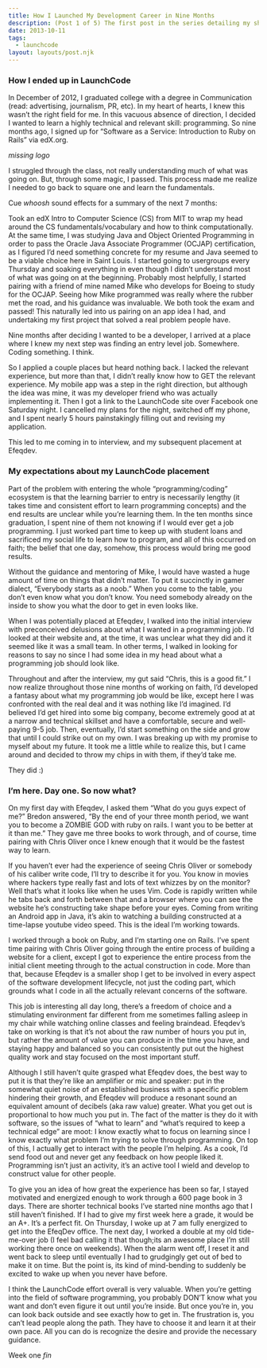 ```yaml
---
title: How I Launched My Development Career in Nine Months
description: (Post 1 of 5) The first post in the series detailing my shift from slinging pizzas to slinging code. This was originally posted on a website that's no longer around.
date: 2013-10-11
tags:
  - launchcode
layout: layouts/post.njk
---
```


### How I ended up in LaunchCode

In December of 2012, I graduated college with a degree in Communication (read: advertising, journalism, PR, etc). In my heart of hearts, I knew this wasn’t the right field for me. In this vacuous absence of direction, I decided I wanted to learn a highly technical and relevant skill: programming. So nine months ago, I signed up for “Software as a Service: Introduction to Ruby on Rails” via edX.org.

_missing logo_

I struggled through the class, not really understanding much of what was going on. But, through some magic, I passed. This process made me realize I needed to go back to square one and learn the fundamentals.

Cue _whoosh_ sound effects for a summary of the next 7 months:

Took an edX Intro to Computer Science (CS) from MIT to wrap my head around the CS fundamentals/vocabulary and how to think computationally. At the same time, I was studying Java and Object Oriented Programming in order to pass the Oracle Java Associate Programmer (OCJAP) certification, as I figured I’d need something concrete for my resume and Java seemed to be a viable choice here in Saint Louis. I started going to usergroups every Thursday and soaking everything in even though I didn’t understand most of what was going on at the beginning. Probably most helpfully, I started pairing with a friend of mine named Mike who develops for Boeing to study for the OCJAP. Seeing how Mike programmed was really where the rubber met the road, and his guidance was invaluable. We both took the exam and passed! This naturally led into us pairing on an app idea I had, and undertaking my first project that solved a real problem people have.

Nine months after deciding I wanted to be a developer, I arrived at a place where I knew my next step was finding an entry level job. Somewhere. Coding something. I think.

So I applied a couple places but heard nothing back. I lacked the relevant experience, but more than that, I didn’t really know how to GET the relevant experience. My mobile app was a step in the right direction, but although the idea was mine, it was my developer friend who was actually implementing it. Then I got a link to the LaunchCode site over Facebook one Saturday night. I cancelled my plans for the night, switched off my phone, and I spent nearly 5 hours painstakingly filling out and revising my application.

This led to me coming in to interview, and my subsequent placement at Efeqdev.

### My expectations about my LaunchCode placement

Part of the problem with entering the whole “programming/coding” ecosystem is that the learning barrier to entry is necessarily lengthy (it takes time and consistent effort to learn programming concepts) and the end results are unclear while you’re learning them. In the ten months since graduation, I spent nine of them not knowing if I would ever get a job programming. I just worked part time to keep up with student loans and sacrificed my social life to learn how to program, and all of this occurred on faith; the belief that one day, somehow, this process would bring me good results.

Without the guidance and mentoring of Mike, I would have wasted a huge amount of time on things that didn’t matter. To put it succinctly in gamer dialect, “Everybody starts as a noob.” When you come to the table, you don’t even know what you don’t know. You need somebody already on the inside to show you what the door to get in even looks like.

When I was potentially placed at Efeqdev, I walked into the initial interview with preconceived delusions about what I wanted in a programming job. I’d looked at their website and, at the time, it was unclear what they did and it seemed like it was a small team. In other terms, I walked in looking for reasons to say no since I had some idea in my head about what a programming job should look like.

Throughout and after the interview, my gut said “Chris, this is a good fit.” I now realize throughout those nine months of working on faith, I’d developed a fantasy about what my programming job would be like, except here I was confronted with the real deal and it was nothing like I’d imagined. I’d believed I’d get hired into some big company, become extremely good at at a narrow and technical skillset and have a comfortable, secure and well-paying 9-5 job. Then, eventually, I’d start something on the side and grow that until I could strike out on my own. I was breaking up with my promise to myself about my future. It took me a little while to realize this, but I came around and decided to throw my chips in with them, if they’d take me.

They did :)

### I’m here. Day one. So now what?

On my first day with Efeqdev, I asked them “What do you guys expect of me?” Bredon answered, “By the end of your three month period, we want you to become a ZOMBIE GOD with ruby on rails. I want you to be better at it than me.” They gave me three books to work through, and of course, time pairing with Chris Oliver once I knew enough that it would be the fastest way to learn.

If you haven’t ever had the experience of seeing Chris Oliver or somebody of his caliber write code, I’ll try to describe it for you. You know in movies where hackers type really fast and lots of text whizzes by on the monitor? Well that’s what it looks like when he uses Vim. Code is rapidly written while he tabs back and forth between that and a browser where you can see the website he’s constructing take shape before your eyes. Coming from writing an Android app in Java, it’s akin to watching a building constructed at a time-lapse youtube video speed. This is the ideal I’m working towards.

I worked through a book on Ruby, and I’m starting one on Rails. I’ve spent time pairing with Chris Oliver going through the entire process of building a website for a client, except I got to experience the entire process from the initial client meeting through to the actual construction in code. More than that, because Efeqdev is a smaller shop I get to be involved in every aspect of the software development lifecycle, not just the coding part, which grounds what I code in all the actually relevant concerns of the software.

This job is interesting all day long, there’s a freedom of choice and a stimulating environment far different from me sometimes falling asleep in my chair while watching online classes and feeling braindead. Efeqdev’s take on working is that it’s not about the raw number of hours you put in, but rather the amount of value you can produce in the time you have, and staying happy and balanced so you can consistently put out the highest quality work and stay focused on the most important stuff.

Although I still haven’t quite grasped what Efeqdev does, the best way to put it is that they’re like an amplifier or mic and speaker: put in the somewhat quiet noise of an established business with a specific problem hindering their growth, and Efeqdev will produce a resonant sound an equivalent amount of decibels (aka raw value) greater. What you get out is proportional to how much you put in. The fact of the matter is they do it with software, so the issues of “what to learn” and “what’s required to keep a technical edge” are moot: I know exactly what to focus on learning since I know exactly what problem I’m trying to solve through programming. On top of this, I actually get to interact with the people I’m helping. As a cook, I’d send food out and never get any feedback on how people liked it. Programming isn’t just an activity, it’s an active tool I wield and develop to construct value for other people.

To give you an idea of how great the experience has been so far, I stayed motivated and energized enough to work through a 600 page book in 3 days. There are shorter technical books I’ve started nine months ago that I still haven’t finished. If I had to give my first week here a grade, it would be an A+. It’s a perfect fit. On Thursday, I woke up at 7 am fully energized to get into the EfeqDev office. The next day, I worked a double at my old tide-me-over job (I feel bad calling it that though;its an awesome place I’m still working there once on weekends). When the alarm went off, I reset it and went back to sleep until eventually I had to grudgingly get out of bed to make it on time. But the point is, its kind of mind-bending to suddenly be excited to wake up when you never have before.

I think the LaunchCode effort overall is very valuable. When you’re getting into the field of software programming, you probably DON’T know what you want and don’t even figure it out until you’re inside. But once you’re in, you can look back outside and see exactly how to get in. The frustration is, you can’t lead people along the path. They have to choose it and learn it at their own pace. All you can do is recognize the desire and provide the necessary guidance.

Week one _fin_
